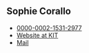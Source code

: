 ## Sophie Corallo

- [<i class="fa-brands fa-orcid"></i> 0000-0002-1531-2977](https://orcid.org/0000-0002-1531-2977)
- [Website at KIT](https://mcse.kastel.kit.edu/staff_sophie_corallo.php)
- [Mail](mailto:sophie.corallo@kit.edu)
